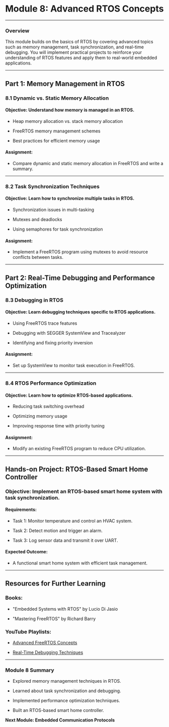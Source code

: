 # Module 8: Advanced RTOS Concepts

---

### **Overview**

This module builds on the basics of RTOS by covering advanced topics such as memory management, task synchronization, and real-time debugging. You will implement practical projects to reinforce your understanding of RTOS features and apply them to real-world embedded applications.

---

## **Part 1: Memory Management in RTOS**

### **8.1 Dynamic vs. Static Memory Allocation**

#### **Objective:** Understand how memory is managed in an RTOS.

- Heap memory allocation vs. stack memory allocation
    
- FreeRTOS memory management schemes
    
- Best practices for efficient memory usage
    

#### **Assignment:**

- Compare dynamic and static memory allocation in FreeRTOS and write a summary.
    

---

### **8.2 Task Synchronization Techniques**

#### **Objective:** Learn how to synchronize multiple tasks in RTOS.

- Synchronization issues in multi-tasking
    
- Mutexes and deadlocks
    
- Using semaphores for task synchronization
    

#### **Assignment:**

- Implement a FreeRTOS program using mutexes to avoid resource conflicts between tasks.
    

---

## **Part 2: Real-Time Debugging and Performance Optimization**

### **8.3 Debugging in RTOS**

#### **Objective:** Learn debugging techniques specific to RTOS applications.

- Using FreeRTOS trace features
    
- Debugging with SEGGER SystemView and Tracealyzer
    
- Identifying and fixing priority inversion
    

#### **Assignment:**

- Set up SystemView to monitor task execution in FreeRTOS.
    

---

### **8.4 RTOS Performance Optimization**

#### **Objective:** Learn how to optimize RTOS-based applications.

- Reducing task switching overhead
    
- Optimizing memory usage
    
- Improving response time with priority tuning
    

#### **Assignment:**

- Modify an existing FreeRTOS program to reduce CPU utilization.
    

---

## **Hands-on Project: RTOS-Based Smart Home Controller**

### **Objective:** Implement an RTOS-based smart home system with task synchronization.

#### **Requirements:**

- Task 1: Monitor temperature and control an HVAC system.
    
- Task 2: Detect motion and trigger an alarm.
    
- Task 3: Log sensor data and transmit it over UART.
    

#### **Expected Outcome:**

- A functional smart home system with efficient task management.
    

---

## **Resources for Further Learning**

### **Books:**

- "Embedded Systems with RTOS" by Lucio Di Jasio
    
- "Mastering FreeRTOS" by Richard Barry
    

### **YouTube Playlists:**

- [Advanced FreeRTOS Concepts](https://www.youtube.com/playlist?list=PLU94OURih-CqQARRYso34Cpl92B9GpP90)
    
- [Real-Time Debugging Techniques](https://www.youtube.com/playlist?list=PLn1eG6j3PWdeJ_WzU55XnOyzKXBziwbyr)
    

---

### **Module 8 Summary**

- Explored memory management techniques in RTOS.
    
- Learned about task synchronization and debugging.
    
- Implemented performance optimization techniques.
    
- Built an RTOS-based smart home controller.
    

**Next Module: Embedded Communication Protocols**